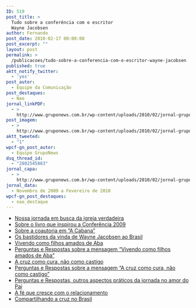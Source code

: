 ```yaml
---
ID: 519
post_title: >
  Tudo sobre a conferência com o escritor
  Wayne Jacobsen
author: Fernando
post_date: 2010-02-17 00:00:08
post_excerpt: ""
layout: post
permalink: >
  /publicacoes/tudo-sobre-a-conferencia-com-o-escritor-wayne-jacobsen
published: true
aktt_notify_twitter:
  - 'yes'
post_autor:
  - Equipe da Comunicação
post_destaques:
  - Nao
jornal_linkPDF:
  - >
    http://www.gruponews.com.br/wp-content/uploads/2010/02/jornal-gruponews-novembro-fevereiro-2010.pdf
post_imagem:
  - >
    http://www.gruponews.com.br/wp-content/uploads/2010/02/jornal-gruponews-novembro-fevereiro-2010-imagem.jpg
aktt_tweeted:
  - "1"
wpcf-gn_post_autor:
  - Equipe GrupoNews
dsq_thread_id:
  - "2802545883"
jornal_capa:
  - >
    http://www.gruponews.com.br/wp-content/uploads/2010/02/jornal-gruponews-novembro-fevereiro-2010-capa.jpg
jornal_data:
  - Novembro de 2009 a Fevereiro de 2010
wpcf-gn_post_destaques:
  - nao_destaque
---
```

<ul>
    <li><a title="Nossa jornada em busca da igreja verdadeira" href="http://www.gruponews.com.br/2010/02/nossa-jornada-em-busca-da-igreja-verdadeira.html">Nossa jornada em busca da igreja verdadeira</a></li>
    <li><a title="Sobre o livro que inspirou a Conferência 2009" href="http://www.gruponews.com.br/2010/02/sobre-o-livro-que-inspirou-a-conferencia-2009.html">Sobre o livro que inspirou a Conferência 2009</a></li>
    <li><a title="Sobre a coautoria em “A Cabana”" href="http://www.gruponews.com.br/2010/02/sobre-a-coautoria-em-a-cabana.html">Sobre a coautoria em “A Cabana”</a></li>
    <li><a title="Os bastidores da vinda de Wayne Jacobsen ao Brasil" href="http://www.gruponews.com.br/2010/02/os-bastidores-da-vinda-de-wayne-jacobsen-ao-brasil.html">Os bastidores da vinda de Wayne Jacobsen ao Brasil</a></li>
    <li><a title="Vivendo como filhos amados de Aba" href="http://www.gruponews.com.br/2010/02/vivendo-como-filhos-amados-de-aba.html">Vivendo como filhos amados de Aba</a></li>
    <li><a title="Sobre a mensagem “Vivendo como filhos amados de Aba”" href="http://www.gruponews.com.br/2010/02/sobre-a-mensagem-%e2%80%9cvivendo-como-filhos-amados-de-aba%e2%80%9d.html">Perguntas e Respostas sobre a mensagem “Vivendo como filhos amados de Aba”</a></li>
    <li><a title="A cruz como cura, não como castigo" href="http://www.gruponews.com.br/2010/02/a-cruz-como-cura-nao-como-castigo.html">A cruz como cura, não como castigo</a></li>
    <li><a title="Sobre a mensagem “A cruz como cura, não como castigo”" href="http://www.gruponews.com.br/2010/02/sobre-a-mensagem-%e2%80%9ca-cruz-como-cura-nao-como-castigo%e2%80%9d.html">Perguntas e Respostas sobre a mensagem “A cruz como cura, não como castigo”</a></li>
    <li><a title="Outros aspectos práticos da jornada no amor do Pai" href="http://www.gruponews.com.br/2010/02/outros-aspectos-praticos-da-jornada-no-amor-do-pai.html">Perguntas e Respostas, outros aspectos práticos da jornada no amor do Pai</a></li>
    <li><a title="A fé que cresce com o relacionamento" href="http://www.gruponews.com.br/2010/02/a-fe-que-cresce-com-o-relacionamento.html">A fé que cresce com o relacionamento</a></li>
    <li><a title="Compartilhando a cruz no Brasil" href="http://www.gruponews.com.br/2010/02/compartilhando-a-cruz-no-brasil.html">Compartilhando a cruz no Brasil</a></li>
</ul>
